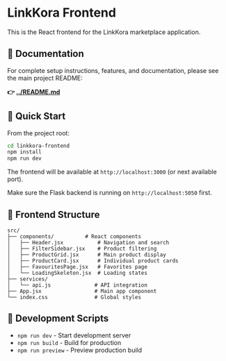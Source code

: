 # LinkKora Frontend

This is the React frontend for the LinkKora marketplace application.

## 📖 Documentation

For complete setup instructions, features, and documentation, please see the main project README:

**👉 [../README.md](../README.md)**

## 🚀 Quick Start

From the project root:

```bash
cd linkkora-frontend
npm install
npm run dev
```

The frontend will be available at `http://localhost:3000` (or next available port).

Make sure the Flask backend is running on `http://localhost:5050` first.

## 📁 Frontend Structure

```
src/
├── components/          # React components
│   ├── Header.jsx           # Navigation and search
│   ├── FilterSidebar.jsx    # Product filtering
│   ├── ProductGrid.jsx      # Main product display
│   ├── ProductCard.jsx      # Individual product cards
│   ├── FavouritesPage.jsx   # Favorites page
│   └── LoadingSkeleton.jsx  # Loading states
├── services/
│   └── api.js              # API integration
├── App.jsx                 # Main app component
└── index.css               # Global styles
```

## 🔧 Development Scripts

- `npm run dev` - Start development server
- `npm run build` - Build for production
- `npm run preview` - Preview production build 